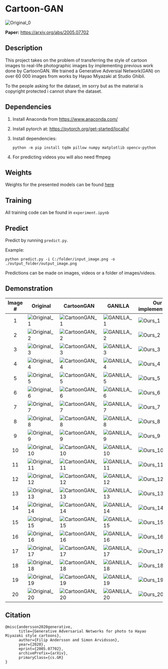 # Cartoon-GAN

![Original_0](https://thumbs.gfycat.com/GlaringQuestionableKoala-size_restricted.gif)

**Paper:** https://arxiv.org/abs/2005.07702

## Description
This project takes on the problem of transferring
the style of cartoon images to real-life photographic images by
implementing previous work done by CartoonGAN. We trained
a Generative Adversial Network(GAN) on over 60 000 images
from works by Hayao Miyazaki at Studio Ghibli.  

To the people asking for the dataset, im sorry but as the material is copyright protected i cannot share the dataset.

## Dependencies

1.  Install Anaconda from https://www.anaconda.com/

2.  Install pytorch at: https://pytorch.org/get-started/locally/

3.  Install dependencies:

    ```
    python -m pip install tqdm pillow numpy matplotlib opencv-python
    ```

4. For predicting videos you will also need ffmpeg

## Weights
Weights for the presented models can be found [here](https://drive.google.com/drive/folders/1d_GsZncTGmMdYht0oUWG9pqvV4UqF_kM?usp=sharing)


## Training

All training code can be found in `experiment.ipynb`

## Predict

Predict by running `predict.py`.

Example:

```
python predict.py -i C:/folder/input_image.png -o ./output_folder/output_image.png
```

Predictions can be made on images, videos or a folder of images/videos.

## Demonstration

| Image # | Original | CartoonGAN | GANILLA | Our implementation |
|:-------:|----------|------------|---------|--------------------|
|1| ![Original_1](https://i.imgur.com/YDvlmgB.png) | ![CartoonGAN_1](https://i.imgur.com/LRvgFzi.jpg) | ![GANILLA_1](https://i.imgur.com/wgVvuU2.png) | ![Ours_1](https://i.imgur.com/JVZi2kF.png) |
|2| ![Original_2](https://i.imgur.com/eDys3vZ.png) | ![CartoonGAN_2](https://i.imgur.com/0S5Od97.jpg) | ![GANILLA_2](https://i.imgur.com/ko24O16.png) | ![Ours_2](https://i.imgur.com/PeJDEym.png) |
|3| ![Original_3](https://i.imgur.com/501pwz9.png) | ![CartoonGAN_3](https://i.imgur.com/7T4Vqlq.jpg) | ![GANILLA_3](https://i.imgur.com/3RomURJ.png) | ![Ours_3](https://i.imgur.com/ZPbxRQZ.png) |
|4| ![Original_4](https://i.imgur.com/R1h7MuC.png) | ![CartoonGAN_4](https://i.imgur.com/bcBz5sm.jpg) | ![GANILLA_4](https://i.imgur.com/5cTjhlc.png) | ![Ours_4](https://i.imgur.com/3Lc7koP.png) |
|5| ![Original_5](https://i.imgur.com/7tGZeQy.png) | ![CartoonGAN_5](https://i.imgur.com/IDZ4kh5.jpg) | ![GANILLA_5](https://i.imgur.com/jsxPDVp.png) | ![Ours_5](https://i.imgur.com/jpZAmc3.png) |
|6| ![Original_6](https://i.imgur.com/ZgBHxWm.png) | ![CartoonGAN_6](https://i.imgur.com/sb9VFf8.jpg) | ![GANILLA_6](https://i.imgur.com/Ud7xNmf.png) | ![Ours_6](https://i.imgur.com/DbFPNyq.png) |
|7| ![Original_7](https://i.imgur.com/7j3ysv0.png) | ![CartoonGAN_7](https://i.imgur.com/4g9VgjJ.jpg) | ![GANILLA_7](https://i.imgur.com/dAuJtfd.png) | ![Ours_7](https://i.imgur.com/wSFvpqm.png) |
|8| ![Original_8](https://i.imgur.com/A3nIuQd.png) | ![CartoonGAN_8](https://i.imgur.com/pzLGkR0.jpg) | ![GANILLA_8](https://i.imgur.com/SF0o9Ta.png) | ![Ours_8](https://i.imgur.com/Eaqmu7g.png) |
|9| ![Original_9](https://i.imgur.com/kad7Q9k.png) | ![CartoonGAN_9](https://i.imgur.com/twlJb0R.jpg) | ![GANILLA_9](https://i.imgur.com/MSLtpZv.png) | ![Ours_9](https://i.imgur.com/5haiEKj.png) |
|10| ![Original_10](https://i.imgur.com/3D5YFPY.png) | ![CartoonGAN_10](https://i.imgur.com/7lgypbC.jpg) | ![GANILLA_10](https://i.imgur.com/aX2clAl.png) | ![Ours_10](https://i.imgur.com/iOvedtX.png) |
|11| ![Original_11](https://i.imgur.com/PjqWZJo.png) | ![CartoonGAN_11](https://i.imgur.com/OtS3DbO.jpg) | ![GANILLA_11](https://i.imgur.com/GOSRyY8.png) | ![Ours_11](https://i.imgur.com/QVkCbph.png) |
|12| ![Original_12](https://i.imgur.com/VomTHCt.png) | ![CartoonGAN_12](https://i.imgur.com/0M8z4tY.png) | ![GANILLA_12](https://i.imgur.com/uiy3JEV.png) | ![Ours_12](https://i.imgur.com/Bcv2SO0.png) |
|13| ![Original_13](https://i.imgur.com/xi0B6MT.png) | ![CartoonGAN_13](https://i.imgur.com/WEVH5eE.jpg) | ![GANILLA_13](https://i.imgur.com/MWRE5Rk.png) | ![Ours_13](https://i.imgur.com/7XCvo1f.png) |
|14| ![Original_14](https://i.imgur.com/WxzUekh.png) | ![CartoonGAN_14](https://i.imgur.com/XndBgqY.jpg) | ![GANILLA_14](https://i.imgur.com/X2mOAme.png) | ![Ours_14](https://i.imgur.com/wMmxyaK.png) |
|15| ![Original_15](https://i.imgur.com/xXrNOMo.png) | ![CartoonGAN_15](https://i.imgur.com/wvh1p6A.jpg) | ![GANILLA_15](https://i.imgur.com/DDx2JIU.png) | ![Ours_15](https://i.imgur.com/yUh0l4y.png) |
|16| ![Original_16](https://i.imgur.com/oFzXQHS.png) | ![CartoonGAN_16](https://i.imgur.com/1RUeXdU.jpg) | ![GANILLA_16](https://i.imgur.com/7nzTOhr.png) | ![Ours_16](https://i.imgur.com/OOcEIw8.png) |
|17| ![Original_17](https://i.imgur.com/W8TR51a.png) | ![CartoonGAN_17](https://i.imgur.com/GNBiZeg.jpg) | ![GANILLA_17](https://i.imgur.com/BCs0v1f.png) | ![Ours_17](https://i.imgur.com/QbdnymV.png) |
|18| ![Original_18](https://i.imgur.com/3Bmytxv.png) | ![CartoonGAN_18](https://i.imgur.com/xDDbMvN.jpg) | ![GANILLA_18](https://i.imgur.com/uvqW1qu.png) | ![Ours_18](https://i.imgur.com/T2MZ7sw.png) |
|19| ![Original_19](https://i.imgur.com/mamrZXA.png) | ![CartoonGAN_19](https://i.imgur.com/klK2o5w.jpg) | ![GANILLA_19](https://i.imgur.com/y3cNt1p.png) | ![Ours_19](https://i.imgur.com/0KAU6Cn.png) |
|20| ![Original_20](https://i.imgur.com/KQNKysf.png) | ![CartoonGAN_20](https://i.imgur.com/9d2jhzd.jpg) | ![GANILLA_20](https://i.imgur.com/eER4szz.png) | ![Ours_20](https://i.imgur.com/8jkKL88.png) |

## Citation

```
@misc{andersson2020generative,
      title={Generative Adversarial Networks for photo to Hayao Miyazaki style cartoons}, 
      author={Filip Andersson and Simon Arvidsson},
      year={2020},
      eprint={2005.07702},
      archivePrefix={arXiv},
      primaryClass={cs.GR}
}
```
